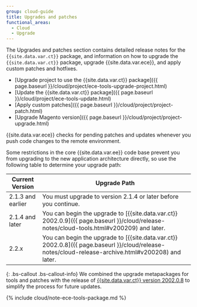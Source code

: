 ```yaml
---
group: cloud-guide
title: Upgrades and patches
functional_areas:
  - Cloud
  - Upgrade
---
```

The Upgrades and patches section contains detailed release notes for the `{{site.data.var.ct}}` package, and information on how to upgrade the `{{site.data.var.ct}}` package, upgrade {{site.data.var.ece}}, and apply custom patches and hotfixes.

-  [Upgrade project to use the {{site.data.var.ct}} package]({{ page.baseurl }}/cloud/project/ece-tools-upgrade-project.html)
-  [Update the {{site.data.var.ct}} package]({{ page.baseurl }}/cloud/project/ece-tools-update.html)
-  [Apply custom patches]({{ page.baseurl }}/cloud/project/project-patch.html)
-  [Upgrade Magento version]({{ page.baseurl }}/cloud/project/project-upgrade.html)

{{site.data.var.ece}} checks for pending patches and updates whenever you push code changes to the remote environment.

Some restrictions in the core {{site.data.var.ee}} code base prevent you from upgrading to the new application architecture directly, so use the following table to determine your upgrade path:

| Current Version | Upgrade Path |
| --- | --- |
| 2.1.3 and earlier | You must upgrade to version 2.1.4 or later before you continue. |
| 2.1.4 and later | You can begin the upgrade to [{{site.data.var.ct}} 2002.0.9]({{ page.baseurl }}/cloud/release-notes/cloud-tools.html#v200209) and later. |
| 2.2.x | You can begin the upgrade to [{{site.data.var.ct}} 2002.0.8]({{ page.baseurl }}/cloud/release-notes/cloud-release-archive.html#v200208) and later. |

{: .bs-callout .bs-callout-info}
We combined the upgrade metapackages for tools and patches with the release of [{{site.data.var.ct}} version 2002.0.8](https://devdocs.magento.com/guides/v2.2/cloud/release-notes/cloud-release-archive.html#v200208) to simplify the process for future updates.

{% include cloud/note-ece-tools-package.md %}
